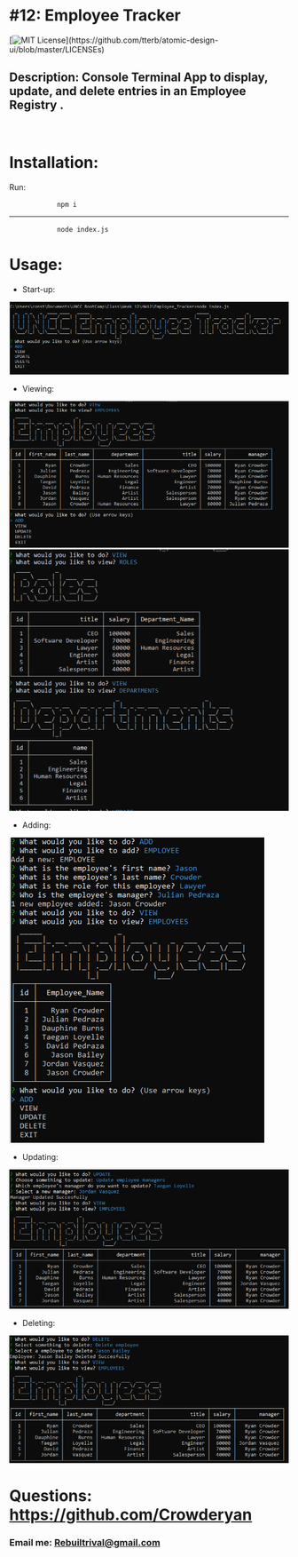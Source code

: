 # #12: Employee Tracker

[![MIT License](https://img.shields.io/apm/l/atomic-design-ui.svg?)](https://github.com/tterb/atomic-design-ui/blob/master/LICENSEs)

## Description: Console Terminal App to display, update, and delete entries in an Employee Registry .

<br>

# Installation:

Run:

                npm i

---

                node index.js

# Usage:

- Start-up:

![Start](./images/start.png)

- Viewing:

![View Employees](./images/employees.png)
![View Roles & Departments](./images/roles_and_departments.png)

- Adding:

![Add function](./images/adding.png)

- Updating:

![Update function](./images/update.png)

- Deleting:

![Delete function](./images/delete.png)

# Questions: https://github.com/Crowderyan

### Email me: <a href="mailto:Rebuiltrival@gmail.com" hspace="20">Rebuiltrival@gmail.com</a>
